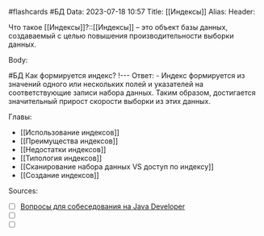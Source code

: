 #flashcards #БД 
Data: 2023-07-18 10:57
Title: [[Индексы]]
Alias:
Header:

Что такое [[Индексы]]?::[[Индексы]] – это объект базы данных, создаваемый с целью повышения производительности выборки данных.
<!--SR:!2023-11-03,10,310-->



Body:


#БД 
Как формируется индекс?
!---
Ответ:
	- Индекс формируется из значений одного или нескольких полей и указателей на соответствующие записи набора данных. Таким образом, достигается значительный прирост скорости выборки из этих данных.
<!--SR:!2023-11-03,10,290-->




Главы:
- [[Использование индексов]]
- [[Преимущества индексов]]
- [[Недостатки индексов]]
- [[Типология индексов]]
- [[Сканирование набора данных VS доступ по индексу]]
- [[Создание индексов]]


Sources:
- [ ] [Вопросы для собеседования на Java Developer](https://github.com/enhorse/java-interview/blob/master/README.md#%D0%9E%D0%9E%D0%9F)
- [ ] []()
- [ ] []()
